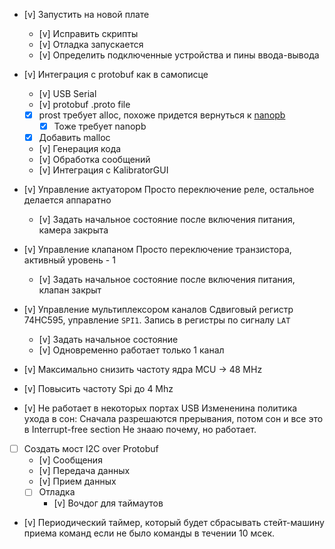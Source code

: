 * [v] Запустить на новой плате
    * [v] Исправить скрипты
    * [v] Отладка запускается
    * [v] Определить подключенные устройства и пины ввода-вывода

* [v] Интеграция с protobuf как в самописце
    * [v] USB Serial
    * [v] protobuf .proto file
    * [x] prost требует alloc, похоже придется вернуться к [nanopb](https://github.com/ololoshka2871/stm32-usb-self-writer/commit/c4f8f7e56fec034d6a90f3b4a16bd9a481568fe4)
        * [x] Тоже требует nanopb
    * [x] Добавить malloc
    * [v] Генерация кода
    * [v] Обработка сообщений
    * [v] Интеграция с KalibratorGUI

* [v] Управление актуатором 
    Просто переключение реле, остальное делается аппаратно
    * [v] Задать начальное состояние после включения питания, камера закрыта

* [v] Управление клапаном
    Просто переключение транзистора, активный уровень - 1
    * [v] Задать начальное состояние после включения питания, клапан закрыт

* [v] Управление мультиплексором каналов
    Cдвиговый регистр 74HC595, управление `SPI1`. Запись в регистры по сигналу `LAT`
    * [v] Задать начальное состояние
    * [v] Одновременно работает только 1 канал

* [v] Максимально снизить частоту ядра MCU -> 48 MHz
* [v] Повысить частоту Spi до 4 Mhz

* [v] Не работает в некоторых портах USB
    Измененина политика ухода в сон: Сначала разрешаются прерывания, потом сон и все это в Interrupt-free section 
    Не знааю почему, но работает.

* [ ] Создать мост I2C over Protobuf
    * [v] Сообщения
    * [v] Передача данных
    * [v] Прием данных
    * [ ] Отладка
        * [v] Вочдог для таймаутов
* [v] Периодический таймер, который будет сбрасывать стейт-машину приема команд если не было команды в течении 10 мсек.
